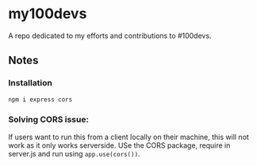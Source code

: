 # my100devs
A repo dedicated to my efforts and contributions to #100devs.

## Notes

### Installation
```bash
npm i express cors
```

### Solving CORS issue: 
If users want to run this from a client locally on their machine, this will not work as it only works serverside. USe the CORS package, require in server.js and run using `app.use(cors())`.